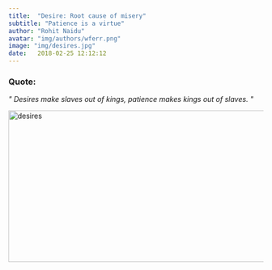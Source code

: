 ```yaml
---
title:  "Desire: Root cause of misery"
subtitle: "Patience is a virtue"
author: "Rohit Naidu"
avatar: "img/authors/wferr.png"
image: "img/desires.jpg"
date:   2018-02-25 12:12:12
---
```


### Quote:

*" Desires make slaves out of kings, patience makes kings out of slaves. "*


<img src="{{site.baseurl}}/img/desires.jpg" alt="desires" class="left" height="300" width="650">

